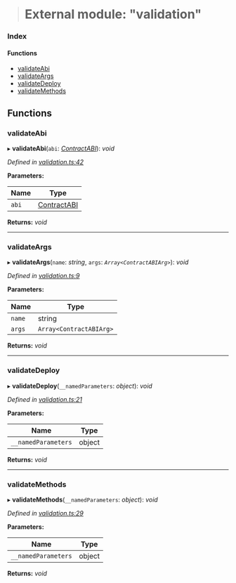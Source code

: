 > # External module: "validation"

### Index

#### Functions

* [validateAbi](_validation_.md#validateabi)
* [validateArgs](_validation_.md#validateargs)
* [validateDeploy](_validation_.md#validatedeploy)
* [validateMethods](_validation_.md#validatemethods)

## Functions

###  validateAbi

▸ **validateAbi**(`abi`: *[ContractABI](_types_.md#contractabi)*): *void*

*Defined in [validation.ts:42](https://github.com/polkadot-js/api/blob/7229a5f/packages/api-contract/src/validation.ts#L42)*

**Parameters:**

Name | Type |
------ | ------ |
`abi` | [ContractABI](_types_.md#contractabi) |

**Returns:** *void*

___

###  validateArgs

▸ **validateArgs**(`name`: *string*, `args`: *`Array<ContractABIArg>`*): *void*

*Defined in [validation.ts:9](https://github.com/polkadot-js/api/blob/7229a5f/packages/api-contract/src/validation.ts#L9)*

**Parameters:**

Name | Type |
------ | ------ |
`name` | string |
`args` | `Array<ContractABIArg>` |

**Returns:** *void*

___

###  validateDeploy

▸ **validateDeploy**(`__namedParameters`: *object*): *void*

*Defined in [validation.ts:21](https://github.com/polkadot-js/api/blob/7229a5f/packages/api-contract/src/validation.ts#L21)*

**Parameters:**

Name | Type |
------ | ------ |
`__namedParameters` | object |

**Returns:** *void*

___

###  validateMethods

▸ **validateMethods**(`__namedParameters`: *object*): *void*

*Defined in [validation.ts:29](https://github.com/polkadot-js/api/blob/7229a5f/packages/api-contract/src/validation.ts#L29)*

**Parameters:**

Name | Type |
------ | ------ |
`__namedParameters` | object |

**Returns:** *void*